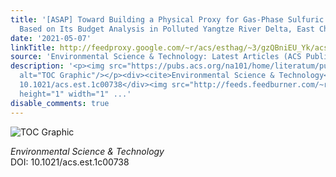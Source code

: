 ```yaml
---
title: '[ASAP] Toward Building a Physical Proxy for Gas-Phase Sulfuric Acid Concentration
  Based on Its Budget Analysis in Polluted Yangtze River Delta, East China'
date: '2021-05-07'
linkTitle: http://feedproxy.google.com/~r/acs/esthag/~3/gzQBniEU_Yk/acs.est.1c00738
source: 'Environmental Science & Technology: Latest Articles (ACS Publications)'
description: '<p><img src="https://pubs.acs.org/na101/home/literatum/publisher/achs/journals/content/esthag/0/esthag.ahead-of-print/acs.est.1c00738/20210507/images/medium/es1c00738_0008.gif"
  alt="TOC Graphic"/></p><div><cite>Environmental Science & Technology</cite></div><div>DOI:
  10.1021/acs.est.1c00738</div><img src="http://feeds.feedburner.com/~r/acs/esthag/~4/gzQBniEU_Yk"
  height="1" width="1" ...'
disable_comments: true
---
```

<p><img src="https://pubs.acs.org/na101/home/literatum/publisher/achs/journals/content/esthag/0/esthag.ahead-of-print/acs.est.1c00738/20210507/images/medium/es1c00738_0008.gif" alt="TOC Graphic"/></p><div><cite>Environmental Science & Technology</cite></div><div>DOI: 10.1021/acs.est.1c00738</div><img src="http://feeds.feedburner.com/~r/acs/esthag/~4/gzQBniEU_Yk" height="1" width="1" ...
